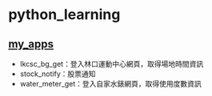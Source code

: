 # python_learning

## [my_apps](./my_apps/)

- lkcsc_bg_get：登入林口運動中心網頁，取得場地時間資訊
- stock_notify：股票通知
- water_meter_get：登入自家水錶網頁，取得使用度數資訊
